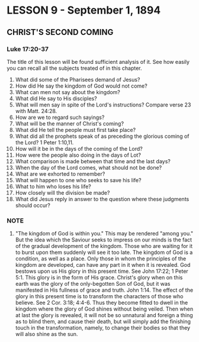 # LESSON 9 - September 1, 1894
## CHRIST'S SECOND COMING
### Luke 17:20-37

The title of this lesson will be found sufficient analysis of it. See how easily you can recall all the subjects treated of in this chapter.

1. What did some of the Pharisees demand of Jesus?
2. How did He say the kingdom of God would not come?
3. What can men not say about the kingdom?
4. What did He say to His disciples?
5. What will men say in spite of the Lord's instructions? Compare verse 23 with Matt. 24:28.
6. How are we to regard such sayings?
7. What will be the manner of Christ's coming?
8. What did He tell the people must first take place?
9. What did all the prophets speak of as preceding the glorious coming of the Lord? 1 Peter 1:10,11.
10. How will it be in the days of the coming of the Lord?
11. How were the people also doing in the days of Lot?
12. What comparison is made between that time and the last days?
13. When the day of the Lord comes, what should not be done?
14. What are we exhorted to remember?
15. What will happen to one who seeks to save his life?
16. What to him who loses his life?
17. How closely will the division be made?
18. What did Jesus reply in answer to the question where these judgments should occur?

### NOTE

1. "The kingdom of God is within you." This may be rendered "among you." But the idea which the Saviour seeks to impress on our minds is the fact of the gradual development of the kingdom. Those who are waiting for it to burst upon them suddenly will see it too late. The kingdom of God is a condition, as well as a place. Only those in whom the principles of the kingdom are developed, can have any part in it when it is revealed. God bestows upon us His glory in this present time. See John 17:22; 1 Peter 5:1. This glory is in the form of His grace. Christ's glory when on this earth was the glory of the only-begotten Son of God, but it was manifested in His fullness of grace and truth. John 1:14. The effect of the glory in this present time is to transform the characters of those who believe. See 2 Cor. 3:18; 4:4-6. Thus they become fitted to dwell in the kingdom where the glory of God shines without being veiled. Then when at last the glory is revealed, it will not be so unnatural and foreign a thing as to blind them, and cause their death, but will simply add the finishing touch in the transformation, namely, to change their bodies so that they will also shine as the sun.